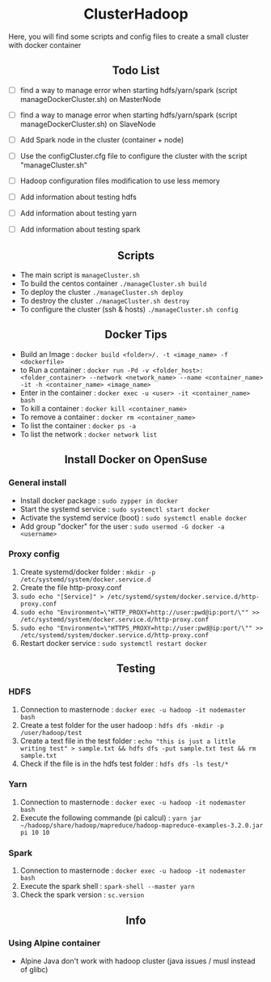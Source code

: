 <h1 align="center">ClusterHadoop</h1>

Here, you will find some scripts and config files to create a small cluster with docker container

<h2 align="center">Todo List</h2>

- [ ] find a way to manage error when starting hdfs/yarn/spark (script manageDockerCluster.sh) on MasterNode
- [ ] find a way to manage error when starting hdfs/yarn/spark (script manageDockerCluster.sh) on SlaveNode
- [ ] Add Spark node in the cluster (container + node)
- [ ] Use the configCluster.cfg file to configure the cluster with the script "manageCluster.sh"
- [ ] Hadoop configuration files modification to use less memory
- [ ] Add information about testing hdfs
- [ ] Add information about testing yarn
- [ ] Add information about testing spark


<h2 align="center">Scripts</h2>

- The main script is `manageCluster.sh`
- To build the centos container `./manageCluster.sh build`
- To deploy the cluster `./manageCluster.sh deploy`
- To destroy the cluster `./manageCluster.sh destroy`
- To configure the cluster (ssh & hosts) `./manageCluster.sh config`


<h2 align="center">Docker Tips</h2>

- Build an Image : `docker build <folder>/. -t <image_name> -f <dockerfile>`
- to Run a container : `docker run -Pd -v <folder_host>:<folder_container> --network <network_name> --name <container_name> -it -h <container_name> <image_name>`
- Enter in the container : `docker exec -u <user> -it <container_name> bash`
- To kill a container : `docker kill <container_name>`
- To remove a container : `docker rm <container_name>`
- To list the container : `docker ps -a`
- To list the network : `docker network list`


<h2 align="center">Install Docker on OpenSuse</h2>

### General install
- Install docker package : `sudo zypper in docker`
- Start the systemd service : `sudo systemctl start docker`
- Activate the systemd service (boot) : `sudo systemctl enable docker`
- Add group "docker" for the user : `sudo usermod -G docker -a <username>`

### Proxy config
 1. Create systemd/docker folder : `mkdir -p /etc/systemd/system/docker.service.d`
 2. Create the file http-proxy.conf
   1. `sudo echo "[Service]" > /etc/systemd/system/docker.service.d/http-proxy.conf`
   2. `sudo echo "Environment=\"HTTP_PROXY=http://user:pwd@ip:port/\"" >> /etc/systemd/system/docker.service.d/http-proxy.conf`
   3. `sudo echo "Environment=\"HTTPS_PROXY=http://user:pwd@ip:port/\"" >> /etc/systemd/system/docker.service.d/http-proxy.conf`
 3. Restart docker service : `sudo systemctl restart docker`


<h2 align="center">Testing</h2>

### HDFS
 1. Connection to masternode : `docker exec -u hadoop -it nodemaster bash`
 2. Create a test folder for the user hadoop : `hdfs dfs -mkdir -p /user/hadoop/test`
 3. Create a text file in the test folder : `echo "this is just a little writing test" > sample.txt && hdfs dfs -put sample.txt test && rm sample.txt`
 4. Check if the file is in the hdfs test folder : `hdfs dfs -ls test/*`

### Yarn
 1. Connection to masternode : `docker exec -u hadoop -it nodemaster bash`
 2. Execute the following commande (pi calcul) : `yarn jar ~/hadoop/share/hadoop/mapreduce/hadoop-mapreduce-examples-3.2.0.jar pi 10 10`

### Spark
 1. Connection to masternode : `docker exec -u hadoop -it nodemaster bash`
 2. Execute the spark shell : `spark-shell --master yarn`
 3. Check the spark version : `sc.version`


<h2 align="center">Info</h2>

### Using Alpine container

- Alpine Java don't work with hadoop cluster (java issues / musl instead of glibc)




